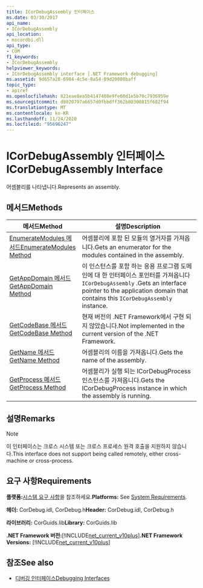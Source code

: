 ```yaml
---
title: ICorDebugAssembly 인터페이스
ms.date: 03/30/2017
api_name:
- ICorDebugAssembly
api_location:
- mscordbi.dll
api_type:
- COM
f1_keywords:
- ICorDebugAssembly
helpviewer_keywords:
- ICorDebugAssembly interface [.NET Framework debugging]
ms.assetid: 9d657a28-6984-4c5e-8a54-89d20080baff
topic_type:
- apiref
ms.openlocfilehash: 821eae8ea5b4147408e9fe60d1e5b70c7936959e
ms.sourcegitcommit: d8020797a6657d0fbbdff362b80300815f682f94
ms.translationtype: MT
ms.contentlocale: ko-KR
ms.lasthandoff: 11/24/2020
ms.locfileid: "95696247"
---
```

# <a name="icordebugassembly-interface"></a><span data-ttu-id="98eef-102">ICorDebugAssembly 인터페이스</span><span class="sxs-lookup"><span data-stu-id="98eef-102">ICorDebugAssembly Interface</span></span>

<span data-ttu-id="98eef-103">어셈블리를 나타냅니다.</span><span class="sxs-lookup"><span data-stu-id="98eef-103">Represents an assembly.</span></span>  
  
## <a name="methods"></a><span data-ttu-id="98eef-104">메서드</span><span class="sxs-lookup"><span data-stu-id="98eef-104">Methods</span></span>  
  
|<span data-ttu-id="98eef-105">메서드</span><span class="sxs-lookup"><span data-stu-id="98eef-105">Method</span></span>|<span data-ttu-id="98eef-106">설명</span><span class="sxs-lookup"><span data-stu-id="98eef-106">Description</span></span>|  
|------------|-----------------|  
|[<span data-ttu-id="98eef-107">EnumerateModules 메서드</span><span class="sxs-lookup"><span data-stu-id="98eef-107">EnumerateModules Method</span></span>](icordebugassembly-enumeratemodules-method.md)|<span data-ttu-id="98eef-108">어셈블리에 포함 된 모듈의 열거자를 가져옵니다.</span><span class="sxs-lookup"><span data-stu-id="98eef-108">Gets an enumerator for the modules contained in the assembly.</span></span>|  
|[<span data-ttu-id="98eef-109">GetAppDomain 메서드</span><span class="sxs-lookup"><span data-stu-id="98eef-109">GetAppDomain Method</span></span>](icordebugassembly-getappdomain-method.md)|<span data-ttu-id="98eef-110">이 인스턴스를 포함 하는 응용 프로그램 도메인에 대 한 인터페이스 포인터를 가져옵니다 `ICorDebugAssembly` .</span><span class="sxs-lookup"><span data-stu-id="98eef-110">Gets an interface pointer to the application domain that contains this `ICorDebugAssembly` instance.</span></span>|  
|[<span data-ttu-id="98eef-111">GetCodeBase 메서드</span><span class="sxs-lookup"><span data-stu-id="98eef-111">GetCodeBase Method</span></span>](icordebugassembly-getcodebase-method.md)|<span data-ttu-id="98eef-112">현재 버전의 .NET Framework에서 구현 되지 않았습니다.</span><span class="sxs-lookup"><span data-stu-id="98eef-112">Not implemented in the current version of the .NET Framework.</span></span>|  
|[<span data-ttu-id="98eef-113">GetName 메서드</span><span class="sxs-lookup"><span data-stu-id="98eef-113">GetName Method</span></span>](icordebugassembly-getname-method.md)|<span data-ttu-id="98eef-114">어셈블리의 이름을 가져옵니다.</span><span class="sxs-lookup"><span data-stu-id="98eef-114">Gets the name of the assembly.</span></span>|  
|[<span data-ttu-id="98eef-115">GetProcess 메서드</span><span class="sxs-lookup"><span data-stu-id="98eef-115">GetProcess Method</span></span>](icordebugassembly-getprocess-method.md)|<span data-ttu-id="98eef-116">어셈블리가 실행 되는 ICorDebugProcess 인스턴스를 가져옵니다.</span><span class="sxs-lookup"><span data-stu-id="98eef-116">Gets the ICorDebugProcess instance in which the assembly is running.</span></span>|  
  
## <a name="remarks"></a><span data-ttu-id="98eef-117">설명</span><span class="sxs-lookup"><span data-stu-id="98eef-117">Remarks</span></span>  
  
> [!NOTE]
> <span data-ttu-id="98eef-118">이 인터페이스는 크로스 시스템 또는 크로스 프로세스 원격 호출을 지원하지 않습니다.</span><span class="sxs-lookup"><span data-stu-id="98eef-118">This interface does not support being called remotely, either cross-machine or cross-process.</span></span>  
  
## <a name="requirements"></a><span data-ttu-id="98eef-119">요구 사항</span><span class="sxs-lookup"><span data-stu-id="98eef-119">Requirements</span></span>  

 <span data-ttu-id="98eef-120">**플랫폼:**[시스템 요구 사항](../../get-started/system-requirements.md)을 참조하세요.</span><span class="sxs-lookup"><span data-stu-id="98eef-120">**Platforms:** See [System Requirements](../../get-started/system-requirements.md).</span></span>  
  
 <span data-ttu-id="98eef-121">**헤더:** CorDebug.idl, CorDebug.h</span><span class="sxs-lookup"><span data-stu-id="98eef-121">**Header:** CorDebug.idl, CorDebug.h</span></span>  
  
 <span data-ttu-id="98eef-122">**라이브러리:** CorGuids.lib</span><span class="sxs-lookup"><span data-stu-id="98eef-122">**Library:** CorGuids.lib</span></span>  
  
 <span data-ttu-id="98eef-123">**.NET Framework 버전:**[!INCLUDE[net_current_v10plus](../../../../includes/net-current-v10plus-md.md)]</span><span class="sxs-lookup"><span data-stu-id="98eef-123">**.NET Framework Versions:** [!INCLUDE[net_current_v10plus](../../../../includes/net-current-v10plus-md.md)]</span></span>  
  
## <a name="see-also"></a><span data-ttu-id="98eef-124">참조</span><span class="sxs-lookup"><span data-stu-id="98eef-124">See also</span></span>

- [<span data-ttu-id="98eef-125">디버깅 인터페이스</span><span class="sxs-lookup"><span data-stu-id="98eef-125">Debugging Interfaces</span></span>](debugging-interfaces.md)
